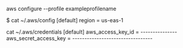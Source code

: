 aws configure --profile exampleprofilename


$ cat ~/.aws/config
[default]
region = us-eas-1

cat ~/.aws/credentials 
[default]
aws_access_key_id = ---------------
aws_secret_access_key = ---------------------------------
